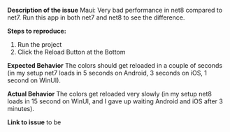 **Description of the issue**
Maui: Very bad performance in net8 compared to net7. Run this app in both net7 and net8 to see the difference.

**Steps to reproduce:**
1. Run the project 
2. Click the Reload Button at the Bottom

**Expected Behavior**
The colors should get reloaded in a couple of seconds (in my setup net7 loads in 5 seconds on Android, 3 seconds on iOS, 1 second on WinUI).

**Actual Behavior**
The colors get reloaded very slowly (in my setup net8 loads in 15 second on WinUI, and I gave up waiting Android and iOS after 3 minutes).

**Link to issue**
to be